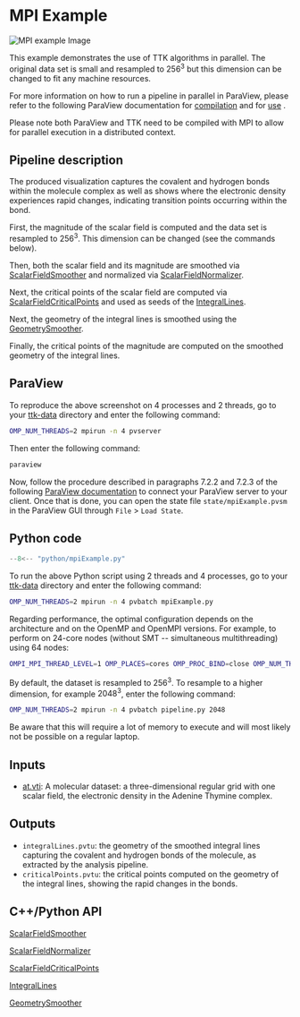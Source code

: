 # MPI Example

![MPI example Image](https://topology-tool-kit.github.io/img/gallery/mpiExample.png)

This example demonstrates the use of TTK algorithms in parallel. The original data set is small and resampled to $256^3$ but this dimension can be changed to fit any machine resources. 

For more information on how to run a pipeline in parallel in ParaView, please refer to the following ParaView documentation for [compilation]((https://kitware.github.io/paraview-docs/latest/cxx/Offscreen.html)) and for [use](https://docs.paraview.org/en/latest/ReferenceManual/parallelDataVisualization.html) .

Please note both ParaView and TTK need to be compiled with MPI to allow for parallel execution in a distributed context. 

## Pipeline description

The produced visualization captures the covalent and hydrogen bonds within the molecule complex as well as shows where the electronic density experiences rapid changes, indicating transition points occurring within the bond.

First, the magnitude of the scalar field is computed and the data set is resampled to $256^3$. This dimension can be changed (see the commands below).

Then, both the scalar field and its magnitude are smoothed via [ScalarFieldSmoother](https://topology-tool-kit.github.io/doc/html/classttkScalarFieldSmoother.html) and normalized via [ScalarFieldNormalizer](https://topology-tool-kit.github.io/doc/html/classttkScalarFieldNormalizer.html).

Next, the critical points of the scalar field are computed via [ScalarFieldCriticalPoints](https://topology-tool-kit.github.io/doc/html/classttkScalarFieldCriticalPoints.html) and used as seeds of the [IntegralLines](https://topology-tool-kit.github.io/doc/html/classttkIntegralLines.html).

Next, the geometry of the integral lines is smoothed using the [GeometrySmoother](https://topology-tool-kit.github.io/doc/html/classttkGeometrySmoother.html). 

Finally, the critical points of the magnitude are computed on the smoothed geometry of the integral lines.

## ParaView
To reproduce the above screenshot on 4 processes and 2 threads, go to your [ttk-data](https://github.com/topology-tool-kit/ttk-data) directory and enter the following command:

``` bash
OMP_NUM_THREADS=2 mpirun -n 4 pvserver 
``` 
Then enter the following command:
``` bash
paraview 
```
Now, follow the procedure described in paragraphs $7.2.2$ and $7.2.3$ of the following [ParaView documentation](https://docs.paraview.org/en/latest/ReferenceManual/parallelDataVisualization.html#configuring-a-server-connection) to connect your ParaView server to your client. Once that is done, you can open the state file `state/mpiExample.pvsm` in the ParaView GUI through `File` > `Load State`. 


## Python code

``` python  linenums="1"
--8<-- "python/mpiExample.py"
```

To run the above Python script using 2 threads and 4 processes, go to your [ttk-data](https://github.com/topology-tool-kit/ttk-data) directory and enter the following command:
``` bash
OMP_NUM_THREADS=2 mpirun -n 4 pvbatch mpiExample.py 
```
Regarding performance, the optimal configuration depends on the architecture and on the OpenMP and OpenMPI versions. For example, to perform on 24-core nodes (without SMT -- simultaneous multithreading) using 64 nodes:

``` bash
OMPI_MPI_THREAD_LEVEL=1 OMP_PLACES=cores OMP_PROC_BIND=close OMP_NUM_THREADS=24 mpirun --bind-to none --map-by node --mca btl_openib_btls_per_lid 8 -n 64 pvbatch pipeline.py
```

By default, the dataset is resampled to $256^3$. To resample to a higher dimension, for example $2048^3$, enter the following command:

```bash
OMP_NUM_THREADS=2 mpirun -n 4 pvbatch pipeline.py 2048
```
Be aware that this will require a lot of memory to execute and will most likely not be possible on a regular laptop.



## Inputs
- [at.vti](https://github.com/topology-tool-kit/ttk-data/raw/dev/at.vti): A molecular dataset: a three-dimensional regular grid with one scalar field, the electronic density in the Adenine Thymine complex.

## Outputs
- `integralLines.pvtu`: the geometry of the smoothed integral lines capturing the covalent and hydrogen bonds of the molecule, as extracted by the analysis pipeline.
- `criticalPoints.pvtu`: the critical points computed on the geometry of the integral lines, showing the rapid changes in the bonds.

## C++/Python API

[ScalarFieldSmoother](https://topology-tool-kit.github.io/doc/html/classttkScalarFieldSmoother.html)

[ScalarFieldNormalizer](https://topology-tool-kit.github.io/doc/html/classttkScalarFieldNormalizer.html)

[ScalarFieldCriticalPoints](https://topology-tool-kit.github.io/doc/html/classttkScalarFieldCriticalPoints.html)

[IntegralLines](https://topology-tool-kit.github.io/doc/html/classttkIntegralLines.html)

[GeometrySmoother](https://topology-tool-kit.github.io/doc/html/classttkGeometrySmoother.html)

